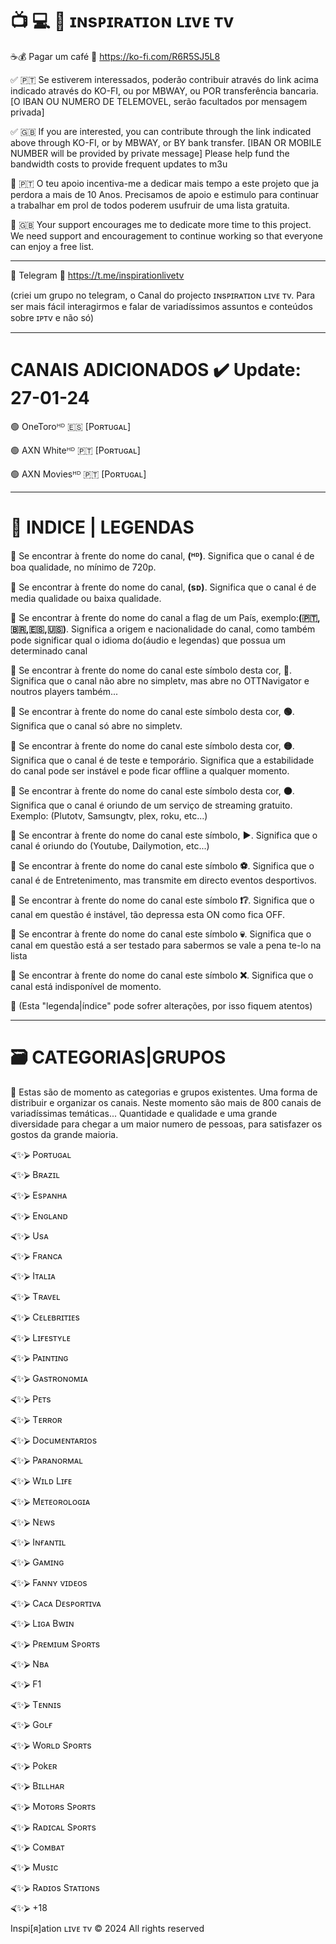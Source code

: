 
# 📺 💻 📱 ɪɴsᴘɪʀᴀᴛɪᴏɴ ʟɪvᴇ ᴛv 

☕💰 Pagar um café
🔗 https://ko-fi.com/R6R5SJ5L8

✅ 🇵🇹 Se estiverem interessados, poderão contribuir através do link acima indicado através do KO-FI, ou por MBWAY, ou POR transferência bancaria.
[O IBAN OU NUMERO DE TELEMOVEL, serão facultados por mensagem privada]

✅ 🇬🇧 If you are interested, you can contribute through the link indicated above through KO-FI, or by MBWAY, or BY bank transfer.
[IBAN OR MOBILE NUMBER will be provided by private message]
Please help fund the bandwidth costs to provide frequent updates to m3u

📌 🇵🇹 O teu apoio incentiva-me a dedicar mais tempo a este projeto que ja perdora a mais de 10 Anos. Precisamos de apoio e estimulo para continuar a trabalhar em prol de todos poderem usufruir de uma lista gratuita.

📌 🇬🇧 Your support encourages me to dedicate more time to this project. We need support and encouragement to continue working so that everyone can enjoy a free list.

---

🚩 Telegram
🔗 https://t.me/inspirationlivetv

(criei um grupo no telegram, o Canal do projecto ɪɴsᴘɪʀᴀᴛɪᴏɴ ʟɪvᴇ ᴛv. Para ser mais fácil interagirmos e falar de variadíssimos assuntos e conteúdos sobre ɪᴘᴛv e não só)

---

# CANAIS ADICIONADOS ✔️ Update: 27-01-24

🟢 OneToroᴴᴰ 🇪🇸 [Poʀᴛᴜɢᴀʟ]

🟢 AXN Whiteᴴᴰ 🇵🇹 [Poʀᴛᴜɢᴀʟ]

🟢 AXN Moviesᴴᴰ 🇵🇹 [Poʀᴛᴜɢᴀʟ]

---

# 📝 INDICE | LEGENDAS


📌 Se encontrar à frente do nome do canal, <b>(ᴴᴰ)</b>. Significa que o canal é de boa qualidade, no mínimo de 720p.

📌 Se encontrar à frente do nome do canal, <b>(ѕᴅ)</b>. Significa que o canal é de media qualidade ou baixa qualidade.

📌 Se encontrar à frente do nome do canal a flag de um País, exemplo:<b>(🇵🇹,🇧🇷,🇪🇸,🇺🇸)</b>. Significa a origem e nacionalidade do canal, como também pode significar qual o idioma do(áudio e legendas) que possua um determinado canal

📌 Se encontrar à frente do nome do canal este símbolo desta cor, <b>🔵</b>. Significa que o canal não abre no simpletv, mas abre no OTTNavigator e noutros players também...

📌 Se encontrar à frente do nome do canal este símbolo desta cor, <b>🟢</b>. Significa que o canal só abre no simpletv.

📌 Se encontrar à frente do nome do canal este símbolo desta cor, <b>🟡</b>. Significa que o canal é de teste e temporário. Significa que a estabilidade do canal pode ser instável e pode ficar offline a qualquer momento.

📌 Se encontrar à frente do nome do canal este símbolo desta cor, <b>🟤</b>. Significa que o canal é oriundo de um serviço de streaming gratuito. Exemplo: (Plutotv, Samsungtv, plex, roku, etc...)

📌 Se encontrar à frente do nome do canal este símbolo, <b>▶️</b>. Significa que o canal é oriundo do (Youtube, Dailymotion, etc...)

📌 Se encontrar à frente do nome do canal este símbolo <b>⚽️</b>. Significa que o canal é de Entretenimento, mas transmite em directo eventos desportivos.

📌 Se encontrar à frente do nome do canal este símbolo <b>❗❔</b>. Significa que o canal em questão é instável, tão depressa esta ON como fica OFF.

📌 Se encontrar à frente do nome do canal este símbolo <b>💀</b>. Significa que o canal em questão está a ser testado para sabermos se vale a pena te-lo na lista

📌 Se encontrar à frente do nome do canal este símbolo <b>❌</b>. Significa que o canal está indisponível de momento.


📢 (Esta "legenda|índice" pode sofrer alterações, por isso fiquem atentos)

---

# 🗃️ CATEGORIAS|GRUPOS

📢 Estas são de momento as categorias e grupos existentes. Uma forma de distribuir e organizar os canais. Neste momento são mais de 800 canais de variadíssimas temáticas... Quantidade e qualidade e uma grande diversidade para chegar a um maior numero de pessoas, para satisfazer os gostos da grande maioria.


⮘✨⮚ Poʀᴛᴜɢᴀʟ

⮘✨⮚ Bʀᴀzɪʟ

⮘✨⮚ Esᴘᴀɴʜᴀ

⮘✨⮚ Eɴɢʟᴀɴᴅ

⮘✨⮚ Usᴀ

⮘✨⮚ Fʀᴀɴcᴀ

⮘✨⮚ Iᴛᴀʟɪᴀ

⮘✨⮚ Tʀᴀvᴇʟ

⮘✨⮚ Cᴇʟᴇʙʀɪᴛɪᴇs

⮘✨⮚ Lɪғᴇsᴛʏʟᴇ

⮘✨⮚ Pᴀɪɴᴛɪɴɢ

⮘✨⮚ Gᴀsᴛʀᴏɴoᴍɪᴀ

⮘✨⮚ Pᴇᴛs

⮘✨⮚ Tᴇʀʀoʀ

⮘✨⮚ Docuᴍᴇɴᴛᴀʀɪos

⮘✨⮚ Pᴀʀᴀɴoʀᴍᴀʟ

⮘✨⮚ Wɪʟᴅ Lɪғᴇ

⮘✨⮚ Mᴇᴛᴇoʀoʟoɢɪᴀ

⮘✨⮚ Nᴇws

⮘✨⮚ Iɴғᴀɴᴛɪʟ

⮘✨⮚ Gᴀᴍɪɴɢ

⮘✨⮚ Fᴀɴɴʏ vɪᴅᴇos

⮘✨⮚ Cᴀcᴀ Dᴇsᴘoʀᴛɪvᴀ

⮘✨⮚ Lɪɢᴀ Bwɪɴ

⮘✨⮚ Pʀᴇᴍɪuᴍ Sᴘoʀᴛs

⮘✨⮚ Nʙᴀ

⮘✨⮚ F1

⮘✨⮚ Tᴇɴɴɪs

⮘✨⮚ Goʟғ

⮘✨⮚ Woʀʟᴅ Sᴘoʀᴛs

⮘✨⮚ Pokᴇʀ

⮘✨⮚ Bɪʟʟнᴀʀ

⮘✨⮚ Moᴛoʀs Sᴘoʀᴛs

⮘✨⮚ Rᴀᴅɪcᴀʟ Sᴘoʀᴛs

⮘✨⮚ Coᴍʙᴀᴛ

⮘✨⮚ Mυsɪc

⮘✨⮚ Rᴀᴅɪos Sᴛᴀᴛɪoɴs

⮘✨⮚ +18














Inspi[я]ation ʟɪvᴇ ᴛv © 2024 All rights reserved
